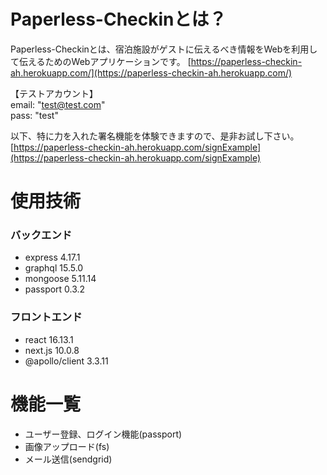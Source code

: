 # Paperless-Checkinとは？

Paperless-Checkinとは、宿泊施設がゲストに伝えるべき情報をWebを利用して伝えるためのWebアプリケーションです。
[https://paperless-checkin-ah.herokuapp.com/](https://paperless-checkin-ah.herokuapp.com/)

【テストアカウント】  
email: "test@test.com"  
pass: "test"  

以下、特に力を入れた署名機能を体験できますので、是非お試し下さい。  
[https://paperless-checkin-ah.herokuapp.com/signExample](https://paperless-checkin-ah.herokuapp.com/signExample)

# 使用技術

### バックエンド
- express 4.17.1
- graphql 15.5.0
- mongoose 5.11.14
- passport 0.3.2

### フロントエンド
- react 16.13.1
- next.js 10.0.8
- @apollo/client 3.3.11

# 機能一覧
- ユーザー登録、ログイン機能(passport)
- 画像アップロード(fs)
- メール送信(sendgrid)


